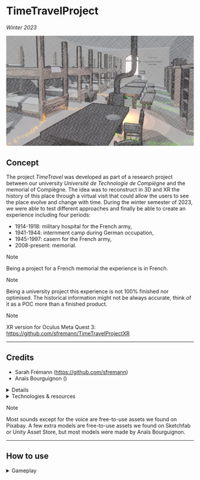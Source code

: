 # TimeTravelProject

*Winter 2023*

![image](ReadMeResources/Preview.png)

## Concept

The project *TimeTravel* was developed as part of a research project between our university *Université de Technologie de Compiègne* and the memorial of Compiègne. The idea was to reconstruct in 3D and XR the history of this place through a virtual visit that could allow the users to see the place evolve and change with time. During the winter semester of 2023, we were able to test different approaches and finally be able to create an experience including four periods: 
- 1914-1918: military hospital for the French army,
- 1941-1944: internment camp during German occupation,
- 1945-1997: casern for the French army,
- 2008-present: memorial.

> [!NOTE]  
> Being a project for a French memorial the experience is in French.

> [!NOTE]  
> Being a university project this experience is not 100% finished nor optimised. The historical information might not be always accurate, think of it as a POC more than a finished product.

> [!NOTE] 
> XR version for Oculus Meta Quest 3: https://github.com/sfremann/TimeTravelProjectXR

---

## Credits

- Sarah Frémann (https://github.com/sfremann) 
- Anaïs Bourguignon ()

<details>
  <summary>Details</summary>

  ### Design & Writing
  
  - Scenario: Sarah Frémann & Anaïs Bourguignon
  - Dialogue: Sarah Frémann
  - Historical research: Sarah Frémann & Anaïs Bourguignon

  ![image](ReadMeResources/Plan.png)

  ### Programming & Engineering
  
  - Gameplay: Sarah Frémann
  - Environment behavior: Sarah Frémann
  - Putting things together/ Solving conflict: mostly Sarah Frémann with help from Anaïs Bourguignon
  - Testing/ Debug: mostly Sarah Frémann with help from Anaïs Bourguignon
  
  ### Visuals
  
  - Effects & transitions / shaders: Sarah Frémann
  - Models & environment: Anaïs Bourguignon

  ![image](ReadMeResources/Shader.png)
  
  ### Audio 
  
  - Sound selection: Sarah Frémann & Anaïs Bourguignon
  - Effects & transitions: Sarah Frémann
  - Voice & recording: Sarah Frémann

  ![image](ReadMeResources/SoundZones.png)

</details>

<details>
  <summary>Technologies & resources</summary>

  - Unity 2022.3.4f1
  - Audacity
  - Blender
</details>

> [!NOTE] 
> Most sounds except for the voice are free-to-use assets we found on Pixabay. A few extra models are free-to-use assets we found on Sketchfab or Unity Asset Store, but most models were made by Anaïs Bourguignon.

---

## How to use

<details>
  <summary>Gameplay</summary>

  The game is developed for Windows using a mouse and a keyboard. 
  
  You can move inside the game using ZQSD. You can reorient the camera with the mouse. 
  
  If you move inside a green or yellow glowing circle you will be able to listen to some historical information. If the voice stops and you move out of the circle it will turn blue, meaning there is nothing left to listen in this zone. If you step out of the circle while the audio is playing the circle will remain yellow, meaning you can get inside again to finish the audio you started. A green zone is a zone you have never been in yet. Once all zones are either yellow or blue you can come closer to the picture close to the window and move to the next period.
  
  Press Esc to quit the application.

</details>
